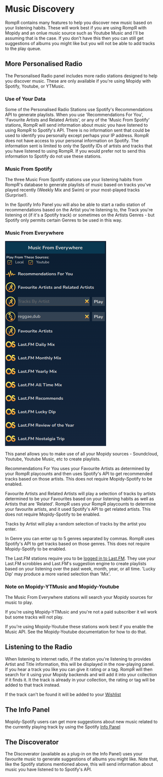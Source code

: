 # Music Discovery

RompЯ contains many features to help you discover new music based on your listening habits. These will work best if you are using RompЯ with Mopidy and an onlue music source such as Youtube Music and I'll be assuming that is the case. If you don't have this then you can still get suggestions of albums you might like but you will not be able to add tracks to the play queue.

## More Personalised Radio

The Personalised Radio panel includes more radio stations designed to help you discover music. These are only available if you're using Mopidy
with Spotify, Youtube, or YTMusic.

### Use of Your Data

Some of the Personalised Radio Stations use Spotify's Recommendations API to generate playlists.
When you use 'Recommendations For You', 'Favourite Artists and Related Artists', or any of the 'Music From Spotify'
stations, RompR will send information about music you have listened to using RompR to Spotify's API.
There is no information sent that could be used to identify you personally except perhaps your IP address. RompR does not
have access to your personal information on Spotify. The information sent is limited to only the Spotify IDs of artists and tracks
that you have listened to using RompR. If you would prefer not to send this information to Spotify do not use these stations.

### Music From Spotify

The three Music From Spotify stations use your listening habits from RompR's database to generate playlists of music based on tracks you've played
recently (Weekly Mix and Swim) or your most-played tracks (Surprise!).

In the Spotify Info Panel you will also be able to start a radio station of recommendations based on the Artist you're listening to, the Track you're
listening ot (if it's a Spotify track) or sometimes on the Artists Genres - but Spotify only permits certain Genres to be used in this way.

### Music From Everywhere

![](images/musicfromeverywhere.png)

This panel allows you to make use of all your Mopidy sources - Soundcloud, Youtube, Youtube Music, etc to create playlists.

Recommendations For You uses your Favourite Artists as determined by your RompR playcounts and then uses Spotify's API to get recommended tracks based on
those artists. This does not require Mopidy-Spotify to be enabled.

Favourite Artists and Related Artists will play a selection of tracks by artists determined to be your Favourites based on your listening habits as well as
Artists that are 'Related'. RompR uses your RompR playcounts to determine your favourite artists, and it used Spotify's API to get related artists.
This does not require Mopidy-Spotify to be enabled.

Tracks by Artist will play a random selection of tracks by the artist you enter.

In Genre you can enter up to 5 genres separated by commas. RompR uses Spotify's API to get tracks based on those genres.
This does not require Mopidy-Spotify to be enabled.

The Last.FM stations require you to be [logged in to Last.FM](/RompR/LastFM).
They use your Last.FM scrobbles and Last.FM's suggestion engine to create playlists based on your listening over the past week, month, year, or all time.
'Lucky Dip' may produce a more varied selection than 'Mix'.

### Note on Mopidy-YTMusic and Mopidy-Youtube

The Music From Everywhere stations will search your Mopidy sources for music to play.

If you're using Mopidy-YTMusic and you're not a paid subscriber it wil work but some tracks will not play.

If you're using Mopidy-Youtube these stations work best if you enable the Music API. See the Mopidy-Youtube documentation for how to do that.

## Listening to the Radio

When listening to internet radio, if the station you're listening to provides Artist and Title information, this will be displayed in the now-playing panel.
If you hear a track you like you can give it rating or a tag.
RompЯ will then search for it using your Mopidy backends and will add it into your collection if it finds it.
It the track is already in your collection, the rating or tag will be added to that track instead.

If the track can't be found it will be added to your [Wishlist](/RompR/The-Wishlist)

## The Info Panel

Mopidy-Spotify users can get more suggestions about new music related to the currently playing track by using the Spotify [Info Panel](/RompR/The-Info-Panel)

## The Discoverator

The Discoverator (available as a plug-in on the Info Panel) uses your favourite music to generate suggestions of albums
you might like. Note that, like the Spotify stations mentioned above, this will send information about music you have
listened to to Spotify's API.

